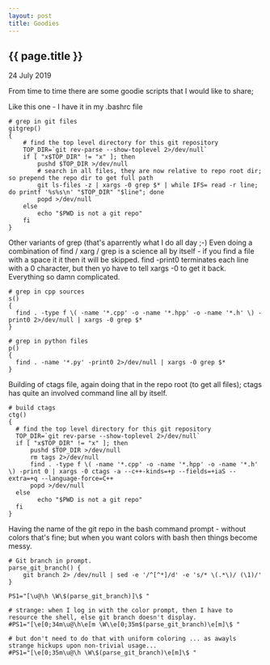 ```yaml
---
layout: post
title: Goodies
---
```


{{ page.title }}
----------------

<p class="publish_date">
24 July 2019


From time to time there are some goodie scripts that I would like to share; 

Like this one - I have it in my .bashrc file

`````
# grep in git files
gitgrep()
{
    # find the top level directory for this git repository
    TOP_DIR=`git rev-parse --show-toplevel 2>/dev/null`
    if [ "x$TOP_DIR" != "x" ]; then
        pushd $TOP_DIR >/dev/null
        # search in all files, they are now relative to repo root dir; so prepend the repo dir to get full path
        git ls-files -z | xargs -0 grep $* | while IFS= read -r line; do printf '%s%s\n' "$TOP_DIR" "$line"; done
        popd >/dev/null
    else 
        echo "$PWD is not a git repo"
    fi
}
`````


Other variants of grep (that's aparrently what I do all day ;-)
Even doing a combination of find / xarg / grep is a science all by itself - if you find a file with a space it it then it will be skipped.
find -print0 terminates each line with a 0 character, but then yo have to tell xargs -0 to get it back.
Everything so damn complicated.

`````
# grep in cpp sources
s()
{
  find . -type f \( -name '*.cpp' -o -name '*.hpp' -o -name '*.h' \) -print0 2>/dev/null | xargs -0 grep $*
}

# grep in python files
p()
{
  find . -name '*.py' -print0 2>/dev/null | xargs -0 grep $*
}
`````

Building of ctags file, again doing that in the repo root (to get all files); ctags has quite an involved command line all by itself.

`````
# build ctags
ctg()
{
  # find the top level directory for this git repository
  TOP_DIR=`git rev-parse --show-toplevel 2>/dev/null`
  if [ "x$TOP_DIR" != "x" ]; then
      pushd $TOP_DIR >/dev/null
      rm tags 2>/dev/null
      find . -type f \( -name '*.cpp' -o -name '*.hpp' -o -name '*.h' \) -print 0 | xargs -0 ctags -a --c++-kinds=+p --fields=+iaS --extra=+q --language-force=C++   
      popd >/dev/null
  else 
        echo "$PWD is not a git repo"
  fi
}
`````

Having the name of the git repo in the bash command prompt - without colors that's fine; but when you want colors with bash then things become messy.


`````
# Git branch in prompt.
parse_git_branch() {
    git branch 2> /dev/null | sed -e '/^[^*]/d' -e 's/* \(.*\)/ (\1)/'
}

PS1="[\u@\h \W\$(parse_git_branch)]\$ "

# strange: when I log in with the color prompt, then I have to resource the shell, else git branch doesn't display.
#PS1="[\e[0;34m\u@\h\e[m \W\\e[0;35m$(parse_git_branch)\e[m]\$ "

# but don't need to do that with uniform coloring ... as awayls strange hickups upon non-trivial usage...
#PS1="[\e[0;35m\u@\h \W\$(parse_git_branch)\e[m]\$ "
`````


